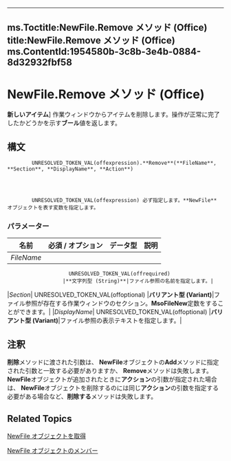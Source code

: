 

---
ms.Toctitle:NewFile.Remove メソッド (Office)
title:NewFile.Remove メソッド (Office)
ms.ContentId:1954580b-3c8b-3e4b-0884-8d32932fbf58
---
# NewFile.Remove メソッド (Office)




**新しいアイテム**] 作業ウィンドウからアイテムを削除します。操作が正常に完了したかどうかを示す**ブール**値を返します。

## 構文

            UNRESOLVED_TOKEN_VAL(offexpression).**Remove**(**FileName**, **Section**, **DisplayName**, **Action**)




            UNRESOLVED_TOKEN_VAL(offexpression) 必ず指定します。**NewFile** オブジェクトを表す変数を指定します。

### パラメーター

|**名前**|**必須 / オプション**|**データ型**|**説明**|
|---|---|---|---|
|*FileName*|
                        UNRESOLVED_TOKEN_VAL(offrequired)
                      |**文字列型 (String)**|ファイル参照の名前を指定します。|
|*Section*|
                        UNRESOLVED_TOKEN_VAL(offoptional)
                      |**バリアント型 (Variant)**|ファイル参照が存在する作業ウィンドウのセクション。**MsoFileNew**定数をすることができます。|
|*DisplayName*|
                        UNRESOLVED_TOKEN_VAL(offoptional)
                      |**バリアント型 (Variant)**|ファイル参照の表示テキストを指定します。|





## 注釈
**削除**メソッドに渡された引数は、 **NewFile**オブジェクトの**Add**メソッドに指定された引数と一致する必要がありますか、 **Remove**メソッドは失敗します。**NewFile**オブジェクトが追加されたときに**アクション**の引数が指定された場合は、 **NewFile**オブジェクトを削除するのには同じ**アクション**の引数を指定する必要がある場合など、**削除する**メソッドは失敗します。



## Related Topics

[NewFile オブジェクトを取得](6f53ced5-4488-b67f-ca1f-729aeb790eb1.md)

[NewFile オブジェクトのメンバー](dc0ff9f2-6703-b835-26d8-9c5c2c0af763.md)




